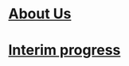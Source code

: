 # [About Us](https://github.com/wga8group/twoHares/blob/280744d714710986e73ab9ec18245c4a283e5e34/ReadMe/%E2%80%9C%D0%94%D0%B2%D0%B0%20%D0%B7%D0%B0%D0%B9%D1%86%D0%B0%E2%80%9D.pdf)
# [Interim progress](https://github.com/wga8group/twoHares/blob/master/ReadMe/Prezentatsia1.pdf)
